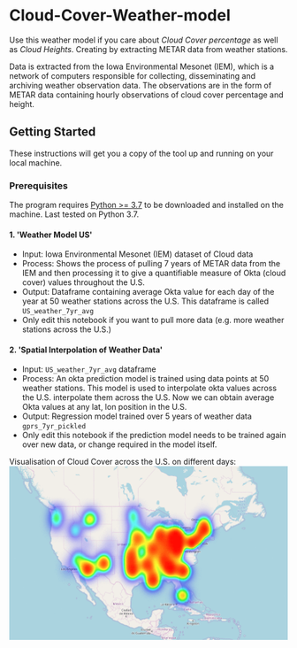 # Cloud-Cover-Weather-model
Use this weather model if you care about *Cloud Cover percentage* as well as *Cloud Heights*. Creating by extracting METAR data from weather stations.

Data is extracted from the Iowa Environmental Mesonet (IEM), which is a network of computers responsible for collecting, disseminating and archiving weather observation data. The observations are in the form of METAR data containing hourly observations of cloud cover percentage and height.


## Getting Started

These instructions will get you a copy of the tool up and running on your local machine.

### Prerequisites

The program requires [Python >= 3.7](https://www.python.org/downloads/) to be downloaded and installed on the machine.
Last tested on Python 3.7.

#### 1. 'Weather Model US'
- Input: Iowa Environmental Mesonet (IEM) dataset of Cloud data
- Process: Shows the process of pulling 7 years of METAR data from the IEM and then processing it to
give a quantifiable measure of Okta (cloud cover) values throughout the U.S.
- Output: Dataframe containing average Okta value for each day of the year at 50 weather stations across the U.S. This
dataframe is called `US_weather_7yr_avg`
- Only edit this notebook if you want to pull more data (e.g. more weather stations across the U.S.)

#### 2. 'Spatial Interpolation of Weather Data'
- Input: `US_weather_7yr_avg` dataframe
- Process: An okta prediction model is trained using data points at 50 weather stations. This model is used to interpolate okta values across the U.S. interpolate them across the U.S. Now we can obtain average Okta values at any lat, lon position in the U.S.
- Output: Regression model trained over 5 years of weather data `gprs_7yr_pickled`
- Only edit this notebook if the prediction model needs to be trained again over new data, or change required in the model itself.

Visualisation of Cloud Cover across the U.S. on different days:
![Weather Model using METAR data | 30%](./images/weather_model.gif)
